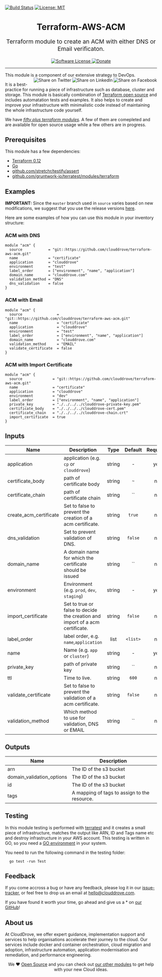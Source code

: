 <!-- This file was automatically generated by the `geine`. Make all changes to `README.yaml` and run `make readme` to rebuild this file. -->

[![Build Status](https://img.shields.io/badge/Terraform-v0.12-green)](https://www.terraform.io) [![License: MIT](https://img.shields.io/badge/License-MIT-blue.svg)](https://opensource.org/licenses/MIT)

<h1 align="center">
    Terraform-AWS-ACM
</h1>
<p align="center" style="font-size: 1.2rem;"> Terraform module to create an ACM with either DNS or Email verificaton. </p>
<p align="center">
    <a href="LICENSE.md">
      <img src="https://img.shields.io/badge/license-MIT-brightgreen.svg?style=flat-square" alt="Software License">
    </a>
    <a href="https://www.paypal.me/anmolnagpal">
      <img src="https://img.shields.io/badge/PayPal-Buy%20Me%20A%20BEER-blue.svg?style=flat-squares" alt="Donate">
    </a>
  </p>
</p>
<hr />


This module is a component of our extensive strategy to DevOps.
[<img align="right" title="Share on Facebook" src="https://docs.cloudposse.com/images/ionicons/social-facebook-outline-2.0.1-16x16-999999.svg" />][share_facebook]
[<img align="right" title="Share on LinkedIn" src="https://docs.cloudposse.com/images/ionicons/social-linkedin-outline-2.0.1-16x16-999999.svg" />][share_linkedin]
[<img align="right" title="Share on Twitter" src="https://docs.cloudposse.com/images/ionicons/social-twitter-outline-2.0.1-16x16-999999.svg" />][share_twitter]

It is a best-practice for running a piece of infrastructure such as database, cluster and storage. This module is basically combination of [Terraform open source](https://www.terraform.io/) and includes automatation tests and examples. It also helps to create and improve your infrastructure with minimalistic code instead of maintaining the whole infrastructure code yourself.

We have [*fifty plus terraform modules*][terraform_modules]. A few of them are comepleted and are available for open source usage while a few others are in progress.

## Prerequisites

This module has a few dependencies: 

- [Terraform 0.12](https://learn.hashicorp.com/terraform/getting-started/install.html)
- [Go](https://golang.org/doc/install)
- [github.com/stretchr/testify/assert](https://github.com/stretchr/testify)
- [github.com/gruntwork-io/terratest/modules/terraform](https://github.com/gruntwork-io/terratest)

## Examples


**IMPORTANT:** Since the `master` branch used in `source` varies based on new modifications, we suggest that you use the release versions [here](https://github.com/clouddrove/terraform-aws-acm/releases).

Here are some examples of how you can use this module in your inventory structure:
### ACM with DNS
```hcl
module "acm" {
  source            = "git::https://github.com/clouddrove/terraform-aws-acm.git"
  name              = "certificate"
  application       = "clouddrove"
  environment       = "test"
  label_order       = ["environment", "name", "application"]
  domain_name       = "clouddrove.com"
  validation_method = "DNS"
  dns_validation    = false
}
```

### ACM with Email
```hcl
module "acm" {
  source                = "git::https://github.com/clouddrove/terraform-aws-acm.git"
  name                  = "certificate"
  application           = "clouddrove"
  environment           = "test"
  label_order           = ["environment", "name", "application"]
  domain_name           = "clouddrove.com"
  validation_method     = "EMAIL"
  validate_certificate  = false
}
```

### ACM with Import Certificate
```hcl
module "acm" {
  source              = "git::https://github.com/clouddrove/terraform-aws-acm.git"
  name                = "certificate"
  application         = "clouddrove"
  environment         = "dev"
  label_order         = ["environment", "name", "application"]
  private_key         = "./../../../clouddrove-private-key.pem"
  certificate_body    = "./../../../clouddrove-cert.pem"
  certificate_chain   = "./../../../clouddrove-chain.crt"
  import_certificate  = true
}
```

## Inputs

| Name | Description | Type | Default | Required |
|------|-------------|:----:|:-----:|:-----:|
| application | application (e.g. `cp` or `clouddrove`) | string | - | yes |
| certificate_body | path of certificate body | string | `~` | no |
| certificate_chain | path of certificate chain | string | `` | no |
| create_acm_certificate | Set to false to prevent the creation of a acm certificate. | string | `true` | no |
| dns_validation | Set to prevent validation of DNS. | string | `false` | no |
| domain_name | A domain name for which the certificate should be issued | string | `` | no |
| environment | Environment (e.g. `prod`, `dev`, `staging`) | string | - | yes |
| import_certificate | Set to true or false to decide the creation and import of a acm certificate. | string | `false` | no |
| label_order | label order, e.g. `name`,`application` | list | `<list>` | no |
| name | Name  (e.g. `app` or `cluster`) | string | - | yes |
| private_key | path of private key | string | `` | no |
| ttl | Time to live. | string | `600` | no |
| validate_certificate | Set to false to prevent the validation of a acm certificate. | string | `false` | no |
| validation_method | Which method to use for validation, DNS or EMAIL | string | `` | no |

## Outputs

| Name | Description |
|------|-------------|
| arn | The ID of the s3 bucket |
| domain_validation_options | The ID of the s3 bucket |
| id | The ID of the s3 bucket |
| tags | A mapping of tags to assign to the resource. |

## Testing

In this module testing is performed with [terratest](https://github.com/gruntwork-io/terratest) and it creates a small piece of infrastructure, matches the output like ARN, ID and Tags name etc and destroy infrastructure in your AWS account. This testing is written in GO, so you need a [GO environment](https://golang.org/doc/install) in your system. 

You need to run the following command in the testing folder:
```hcl
  go test -run Test
```

## Feedback

If you come accross a bug or have any feedback, please log it in our [issue-tracker](https://github.com/clouddrove/terraform-aws-acm/issues), or feel free to drop us an email at [hello@clouddrove.com](mailto:hello@clouddrove.com).

If you have found it worth your time, go ahead and give us a * on [our GitHub](https://github.com/clouddrove/terraform-aws-acm)!

## About us

At CloudDrove, we offer expert guidance, implementation support and services to help organisations accelerate their journey to the cloud. Our services include docker and container orchestration, cloud migration and adoption, infrastructure automation, application modernisation and remediation, and performance engineering.

<p align="center">We ❤️  <a href="https://github.com/clouddrove">Open Source</a> and you can check out <a href="https://github.com/clouddrove">our other modules</a> to get help with your new Cloud ideas.</p>


  [logo]: https://clouddrove.com/media/images/logo.png
  [website]: https://clouddrove.com
  [github]: https://github.com/clouddrove
  [linkedin]: https://cpco.io/linkedin
  [twitter]: https://twitter.com/clouddrove/
  [email]: https://clouddrove.com/contact-us.html
  [we_love_open_source]: https://github.com/clouddrove
  [terraform_modules]: https://github.com/clouddrove?utf8=%E2%9C%93&q=terraform-&type=&language=
  [share_twitter]: https://twitter.com/intent/tweet/?text=terraform-aws-acm&url=https://github.com/clouddrove/terraform-aws-acm
  [share_linkedin]: https://www.linkedin.com/shareArticle?mini=true&title=terraform-aws-acm&url=https://github.com/clouddrove/terraform-aws-acm
  [share_facebook]: https://facebook.com/sharer/sharer.php?u=https://github.com/clouddrove/terraform-aws-acm
